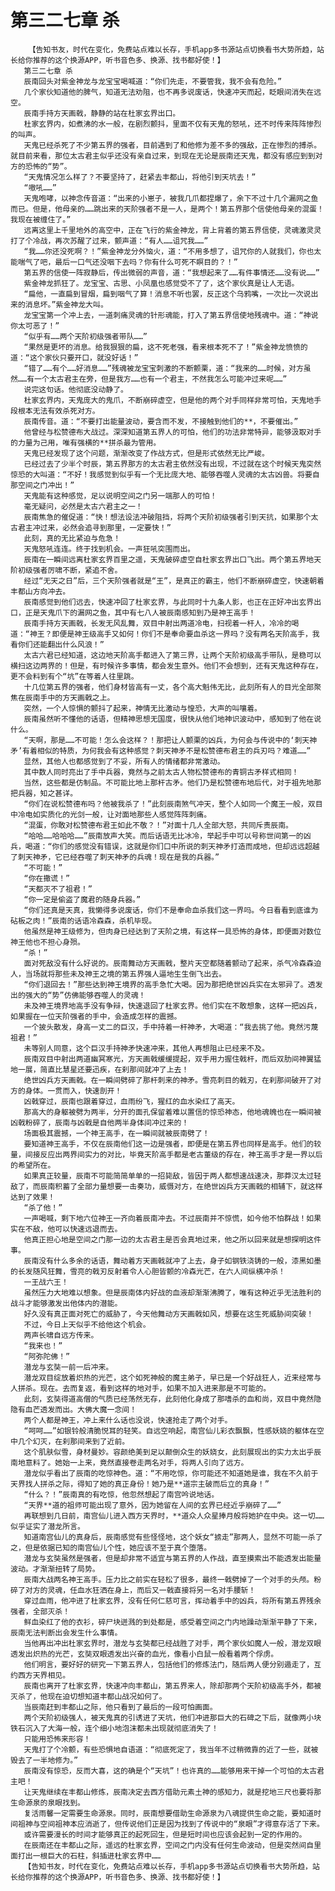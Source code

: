 # 第三二七章 杀
        【告知书友，时代在变化，免费站点难以长存，手机app多书源站点切换看书大势所趋，站长给你推荐的这个换源APP，听书音色多、换源、找书都好使！】
       第三二七章 杀
       辰南回头对紫金神龙与龙宝宝喝喊道：“你们先走，不要管我，我不会有危险。”
       几个家伙知道他的脾气，知道无法劝阻，也不再多说废话，快速冲天而起，眨眼间消失在远空。
       辰南手持方天画戟，静静的站在杜家玄界出口。
       杜家玄界内，如煮沸的水一般，在剧烈颤抖，里面不仅有天鬼的怒吼，还不时传来阵阵惨烈的叫声。
       天鬼已经杀死了不少第五界的强者，目前遇到了和他修为差不多的强敌，正在惨烈的搏杀。就目前来看，那位太古君主似乎还没有亲自过来，到现在无论是辰南还天鬼，都没有感应到到对方的恐怖的“势”。
       “天鬼情况怎么样了？不要坚持了，赶紧去丰都山，将他引到天坑去！”
       “嗷吼……”
       天鬼咆哮，以神念传音道：“出来的小崽子，被我几爪都捏爆了，余下不过十几个漏网之鱼而已。但是，他母亲的……跳出来的天阶强者不是一人，是两个！第五界那个信使他母亲的混蛋！我现在被缠住了。”
       远离这里上千里地外的高空中，正在飞行的紫金神龙，背上背着的第五界信使，灵魂激灵灵打了个冷战，再次苏醒了过来，颤声道：“有人……诅咒我……”
       “我……你还没死啊？！”紫金神龙分外恼火，道：“不用多想了，诅咒你的人就我们，你也太能喘气了吧，最后一口气还没咽下去吗？你有什么可死不瞑目的？！”
       第五界的信使一阵寂静后，传出微弱的声音，道：“我想起来了……有件事情还……没有说……”
       紫金神龙抓狂了。龙宝宝、古思、小凤凰也感觉受不了了，这个家伙真是让人无语。
       “扁他，一直扁到冒烟，扁到咽气了算！消息不听也罢，反正这个乌鸦嘴，一次比一次说出来的消息坏。”紫金神龙大叫。
       龙宝宝第一个冲上去，一道刺痛灵魂的针形魂能，打入了第五界信使地残魂中。道：“神说你太可恶了！”
       “似乎有……两个天阶初级强者带队……”
       “果然是更坏的消息。给我狠狠的扁，这不死老强，看来根本死不了！”紫金神龙愤愤的道：“这个家伙只要开口，就没好话！”
       “错了……有个……好消息……”残魂被龙宝宝刺激的不断颤栗，道：“我来的……时候，对方虽然……有一个太古君主在旁，但是我方……也有一个君主，不然我怎么可能冲过来呢……”
       说完这句话。他彻底没动静了。
       杜家玄界内，天鬼庞大的鬼爪，不断崩碎虚空，但是他的两个对手同样非常可怕，天鬼地手段根本无法有效杀死对方。
       辰南传音。道：“不要打出能量波动，要含而不发，不接触到他们的**，不要催出。”
       他曾经与松赞德布大战过。深深知道第五界人的可怕，他们的功法非常特异，能够汲取对手的力量为己用，唯有强横的**拼杀最为管用。
       天鬼已经发现了这个问题，渐渐改变了作战方式，但是形式依然无比严峻。
       已经过去了少半个时辰，第五界那方的太古君主依然没有出现，不过就在这个时候天鬼突然惊恐的大叫道：“不好！我感觉到似乎有一个无比庞大地、能够吞噬人灵魂的太古凶兽。将要自那空间之门冲出！”
       天鬼能有这种感觉，足以说明空间之门另一端那人的可怕！
       毫无疑问，必然是太古六君主之一！
       辰南焦急的催促道：“快！想法设法冲破阻挡，将两个天阶初级强者引到天抗，如果那个太古君主冲过来，必然会追寻到那里，一定要快！”
       此刻，真的无比紧迫与危急！
       天鬼怒吼连连。终于找到机会。一声狂吼突围而出。
       辰南在一瞬间远离杜家玄界百里之遥，天鬼破碎虚空自杜家玄界出口飞出。两个第五界地天阶初级强者厉啸不断，紧追不舍。
       经过“无天之日”后，三个天阶强者就是“王”，是真正的霸主，他们不断崩碎虚空，快速朝着丰都山方向冲去。
       辰南感觉到他们远去，快速冲回了杜家玄界，与此同时十九条人影，也正在正好冲出玄界出口，正是天鬼爪下的漏网之鱼，其中有七八人被辰南感知到乃是神王高手！
       辰南手持方天画戟，长发无风乱舞，双目中射出两道冷电，扫视着一杆人，冷冷的喝道：“神王？即便是神王级高手又如何！你们不是奉命要血杀这一界吗？没有两名天阶高手，我看你们还能翻出什么风浪！”
       太古六君已经知道，这边地天阶高手都进入了第三界，让两个天阶初级高手带队，是稳可以横扫这边两界的！但是，有时候许多事情，都会发生意外。他们不会想到，还有天鬼这种存在，更不会料到有个“坑”在等着人往里跳。
       十几位第五界的强者，他们身材皆高有一丈，各个高大魁伟无比，此刻所有人的目光全部聚焦在辰南手中的方天画戟之上。
       突然，一个人惊惧的颤抖了起来，神情无比激动与惶恐，大声的叫嚷着。
       辰南虽然听不懂他的话语，但精神思想无国度，很快从他们地神识波动中，感知到了他在说什么。
       “天啊，那是……不可能！怎么会这样？！那把让人颤栗的凶兵，为何会与传说中的‘刺天神矛’有着相似的特质，为何我会有这种感觉？刺天神矛不是松赞德布君主的兵刃吗？难道……”
       显然，其他人也都感觉到了不妥，所有人的情绪都非常激动。
       其中数人同时亮出了手中兵器，竟然与之前太古人物松赞德布的青铜古矛样式相同！
       当然，这些都是仿制品。不可能比地上那杆古矛。他们乃是松赞德布地后代，对于祖先地那把兵器，知之甚详。
       “你们在说松赞德布吗？他被我杀了！”此刻辰南煞气冲天，整个人如同一个魔王一般，双目中冷电如实质化的光剑一般，让对面地那些人感觉阵阵刺痛。
       “混蛋，你敢对松赞德布君王如此不敬？！”对面十几人全部大怒，共同斥责辰南。
       “哈哈……哈哈哈……”辰南放声大笑。而后话语无比冰冷，举起手中可以号称世间第一的凶兵，喝道：“你们的感觉没有错误，这就是你们口中所说的刺天神矛打造而成地，但却远远超越了刺天神矛，它已经吞噬了刺天神矛的兵魂！现在是我的兵器。”
       “不可能！”
       “你在撒谎！”
       “天都灭不了祖君！”
       “你一定是偷盗了魔君的随身兵器。”
       “你们还真是天真，我懒得多说废话，你们不是奉命血杀我们这一界吗。今日看看到底谁为砧板之肉！”辰南的话语冷森森，杀机毕现。
       他虽然是神王级修为，但肉身已经达到了天阶之境，有这样一具恐怖的身体，即便面对数位神王他也不担心身殒。
       “杀！”
       面对死敌没有什么好说的。辰南舞动方天画戟，整片天空都随着颤动了起来，杀气冷森森迫人，当场就将那些未及神王之境的第五界强人逼地生生倒飞出去。
       “你们退回去！”那些达到神王境界的高手急忙大喝。因为那把绝世凶兵实在太邪异了。透发出的强大的“势”仿佛能够吞噬人的灵魂！
       未及神王境界地高手没有争辩，快速退回了杜家玄界。他们实在不敢想象，这样一把凶兵，如果握在一位天阶强者的手中，会造成怎样的震撼。
       一个披头散发，身高一丈二的巨汉，手中持着一杆神矛，大喝道：“我去挑了他。竟然污蔑祖君！”
       未等别人同意，这个巨汉手持神矛快速冲来，其他人再想阻止已经来不及。
       辰南双目中射出两道幽冥寒光，方天画戟缓缓提起，双手用力握住戟杆，而后双肋间神翼猛地一展，简直比慧星还要迅疾，在刹那间就冲了上去！
       绝世凶兵方天画戟。在一瞬间劈碎了那杆刺来的神矛。雪亮刺目的戟刃，在刹那间破开了对方的身体。一贯而入，快速剖开！
       凶戟穿过，辰南也跟着穿过，血雨纷飞，猩红的血水染红了高天。
       那高大的身躯被劈为两半，分开的面孔保留着难以置信的惊恐神态，他地魂魄也在一瞬间被凶戟粉碎了，辰南与凶戟是自他两半身体间冲过来的！
       场面极其震撼，一个神王高手，在一瞬间就被辰南劈了！
       要知道神王高手，不仅在辰南他们这一边是强者，即便是在第五界也同样是高手。他们的较量，间接反应出两界间实力的对比，毕竟天阶高手都是老古董级的存在，神王高手才是一界以后的希望所在。
       如果真正较量，辰南不可能简简单单的一招毙敌，皆因于两人都想速战速决，那莽汉太过轻敌了，而辰南积蓄了全部力量想要一击奏功，威慑对方，在绝世凶兵方天画戟的相辅下，就这样达到了效果！
       “杀了他！”
       一声喝喊，剩下地六位神王一齐向着辰南冲去。不过辰南并不惊慌，如今他不怕群战！如果实在不敌，他可以快速远退而去。
       他真正担心地是空间之门那一边的太古君主是否会真地过来，他之所以回来就是想探明这件事。
       辰南没有什么多余的话语，舞动着方天画戟就冲了上去，身子如钢铁浇铸的一般，漆黑如墨的长发随风狂舞，雪亮的戟刃反射着令人心胆皆颤的冷森光芒，在六人间纵横冲杀！
       一王战六王！
       虽然压力大地难以想象。但是辰南体内好战的血液却渐渐沸腾了，唯有这种近乎无法胜利的战斗才能够激发出他体内的潜能。
       好久没有真正面对死亡的威胁了，今天他舞动方天画戟如风，想要在这生死威胁间突破！
       不过，今日上天似乎不给他这个机会。
       两声长啸自远方传来。
       “我来也！”
       “阿弥陀佛！”
       潜龙与玄奘一前一后冲来。
       潜龙双目绽放着炽热的光芒，这个如死神般的魔主弟子，早已是一个好战狂人，近来经常与人拼杀。现在。去而复返，看到这样的地对手，如果不加入进来那是不可能的。
       此刻，玄奘得道高僧的气质已经荡然无存，此刻他化身成了那嗜杀的血和尚，双目中竟然隐隐有血芒透发而出。大佛大魔一念间！
       两个人都是神王，冲上来什么话也没说，快速抢走了两个对手。
       “呵呵……”如银铃般清脆悦耳的轻笑。自远空响起，南宫仙儿彩衣飘飘，性感妖娆的躯体在空中几个幻灭，在刹那间来到了近前。
       这个肌肤似雪，身材曼妙。容颜绝美到足以颠倒众生的妖娆女，此刻展现出的实力太出乎辰南地意料了。她始一上来，竟然直接卷走两名对手，将两人引向了远方。
       潜龙似乎看出了辰南的吃惊神色。道：“不用吃惊，你可能还不知道她是谁，我在不久前于天界找人拼杀之际，得知了她的真正身份！她乃是**道宗主破而后立的真身！”
       “什么？！”辰南真的有吃惊，他忽然想起了南宫吟说地话。
       “天界**道的祖师可能出现了意外，因为她留在人间的玄界已经近乎崩碎了……”
       再联想到几日前，南宫仙儿进入西方天界时，**道众人众星捧月般将她护在中央。这一切……似乎证实了潜龙所言。
       知道南宫仙儿的真身后，辰南感觉有些怪怪地，这个妖女“掳走”那两人，显然不可能一杀了之，但是依据已知的南宫仙儿个性，她应该不至于真个堕落。
       潜龙与玄奘虽然是强者，但是却非常不适宜与第五界的人作战，直至摸索出不能透发出能量波动。才渐渐扭转了局势。
       辰南大战两名神王高手。压力比之前实在轻松了很多，最终一戟劈掉了一个对手的头颅。粉碎了对方的灵魂，任血水狂洒在身上，而后又一戟直接将另一名对手腰斩！
       穿过血雨，他冲进了杜家玄界，没有任何仁慈可言，挥动着手中的凶兵，将所有第五界残余强者，全部灭杀！
       鲜血染红了他的衣衫，碎尸块迸溅的到处都是，感受着空间之门内地躁动渐渐平静了下来，辰南无法判断出会发生什么事情。
       当他再出冲出杜家玄界时，潜龙与玄奘都已经战胜了对手，两个家伙如魔人一般，潜龙双眼透发出炽热的光芒，玄奘双眼透发出兴奋的血光，像看小白鼠一般看着两个俘虏。
       他们明言，要好好的研究一下第五界人，包括他们的修炼法门，随后两人便分别遁走了，互约西方天界相见。
       辰南也离开了杜家玄界，快速冲向丰都山，第五界来人，除却那两个天阶初级高手外，都被灭杀了，他现在迫切想知道丰都山战况如何了。
       当辰南赶到丰都山之际，他只看到了最后的一段可怕画面。
       两个天阶初级强人，被天鬼真的引诱进了天坑，他们冲进那巨大的石碑之下后，就像两小块铁石沉入了大海一般，连个细小地泡沫都未出现就彻底消失了！
       只能用恐怖来形容！
       天鬼打了个冷颤，有些恐惧地自语道：“彻底死定了，我当年不过稍微靠的近了一些，就被毁去了一半地修为。”
       辰南没有惊恐，反而大喜，这的确是个“天坑”！也许真的……能够用来干掉一个可怕的太古君主吧！
       让天鬼继续在丰都山修炼，辰南决定去西方借助元素土神的感知力，就是挖地三尺也要将那生命源泉的泉眼找到。
       复活雨馨一定需要生命源泉。同时，辰南想要借助生命源泉为八魂提供生命之能，要知道时间祖神与空间祖神本应消逝了，但传说他们正是因为找到了传说中的“泉眼”才得意存活了下来。
       或许需要漫长的时间才能够真正的起死回生，但是短时间也应该会起到一定的作用的。
       在辰南还在丰都山之际，遥远的杜家玄界，空间之门内没有任何生命波动，但是突然间自里面打出一根巨大的石柱，斜插进杜家玄界中……
       【告知书友，时代在变化，免费站点难以长存，手机app多书源站点切换看书大势所趋，站长给你推荐的这个换源APP，听书音色多、换源、找书都好使！】